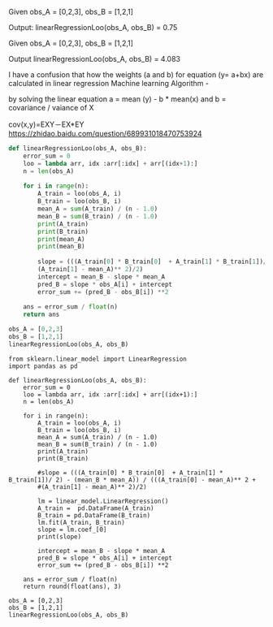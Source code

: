 Given obs_A = [0,2,3], obs_B = [1,2,1]

Output: linearRegressionLoo(obs_A, obs_B) = 0.75

Given obs_A = [0,2,3], obs_B = [1,2,1]

Output  linearRegressionLoo(obs_A, obs_B) = 4.083


I have a confusion that how the weights (a and b) for equation (y= a+bx) are calculated in linear regression Machine learning Algorithm -

by solving the linear equation a = mean (y) - b * mean(x) and b =  covariance / vaiance of X

cov(x,y)=EXY－EX*EY
https://zhidao.baidu.com/question/689931018470753924

```Python
def linearRegressionLoo(obs_A, obs_B):
    error_sum = 0
    loo = lambda arr, idx :arr[:idx] + arr[(idx+1):]
    n = len(obs_A)
    
    for i in range(n):
        A_train = loo(obs_A, i)
        B_train = loo(obs_B, i)
        mean_A = sum(A_train) / (n - 1.0)
        mean_B = sum(B_train) / (n - 1.0)
        print(A_train)
        print(B_train)
        print(mean_A)
        print(mean_B)
        
        slope = (((A_train[0] * B_train[0]  + A_train[1] * B_train[1])/ 2) - (mean_B * mean_A)) / (((A_train[0] - mean_A)** 2 + 
        (A_train[1] - mean_A)** 2)/2)
        intercept = mean_B - slope * mean_A
        pred_B = slope * obs_A[i] + intercept 
        error_sum += (pred_B - obs_B[i]) **2 
        
    ans = error_sum / float(n)
    return ans

obs_A = [0,2,3]
obs_B = [1,2,1]
linearRegressionLoo(obs_A, obs_B) 
```
```
from sklearn.linear_model import LinearRegression
import pandas as pd

def linearRegressionLoo(obs_A, obs_B):
    error_sum = 0
    loo = lambda arr, idx :arr[:idx] + arr[(idx+1):]
    n = len(obs_A)
    
    for i in range(n):
        A_train = loo(obs_A, i)
        B_train = loo(obs_B, i)
        mean_A = sum(A_train) / (n - 1.0)
        mean_B = sum(B_train) / (n - 1.0)
        print(A_train)
        print(B_train)
        
        #slope = (((A_train[0] * B_train[0]  + A_train[1] * B_train[1])/ 2) - (mean_B * mean_A)) / (((A_train[0] - mean_A)** 2 + 
        #(A_train[1] - mean_A)** 2)/2)
        
        lm = linear_model.LinearRegression()
        A_train =  pd.DataFrame(A_train)
        B_train = pd.DataFrame(B_train)
        lm.fit(A_train, B_train)
        slope = lm.coef_[0]
        print(slope)
        
        intercept = mean_B - slope * mean_A
        pred_B = slope * obs_A[i] + intercept 
        error_sum += (pred_B - obs_B[i]) **2 
        
    ans = error_sum / float(n)
    return round(float(ans), 3)

obs_A = [0,2,3]
obs_B = [1,2,1]
linearRegressionLoo(obs_A, obs_B) 
```
